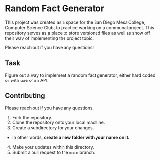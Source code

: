 
# Random Fact Generator

This project was created as a space for the San Diego Mesa College, Computer Science Club, to practice working on a communal project. This repository serves as a place to store versioned files as well as show off their way of implementing the project topic.

Please reach out if you have any questions!

## Task

Figure out a way to implement a random fact generator, either hard coded or with use of an API.
## Contributing

Please reach out if you have any questions.

1. Fork the repository.
2. Clone the repository onto your local machine.
3. Create a subdirectory for your changes.
* in other words, **create a new folder with your name on it.**
4. Make your updates within this directory.
5. Submit a pull request to the `main` branch.
